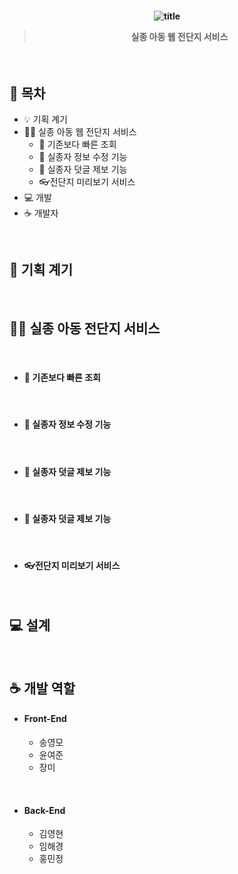 <h4 align="center">
  
  ![title](https://i.ibb.co/2nQq441/4308569-DU5.png)
  
  > 실종 아동 웹 전단지 서비스
  > 
</h4>

<br />

## 🚩 목차

- 💡 기획 계기
- 🙆‍♂️  실종 아동 웹 전단지 서비스
  - 🏃 기존보다 빠른 조회
  - 📌 실종자 정보 수정 기능
  - 📑 실종자 덧글 제보 기능
  - 👓전단지 미리보기 서비스
- 💻 개발
- ☕ 개발자

<br />

## 🥚 기획 계기

<br />

## 🙆‍♂️  실종 아동 전단지 서비스

<br />

- #### 🏃 기존보다 빠른 조회

<br />

- #### 📌 실종자 정보 수정 기능

<br />

- #### 📑 실종자 덧글 제보 기능

<br />

- #### 📑 실종자 덧글 제보 기능

<br />

- #### 👓전단지 미리보기 서비스

<br />

## 💻 설계

<br />

## ☕ 개발 역할

- #### Front-End
  - 송영모
  - 윤여준
  - 장미
<br />

- #### Back-End
  - 김영현
  - 임해경
  - 홍민정
<br />







